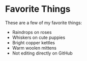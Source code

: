 # Favorite Things

These are a few of my favorite things:

- Raindrops on roses
- Whiskers on cute puppies
- Bright copper kettles
- Warm woolen mittens
- Not editing directly on GitHub
